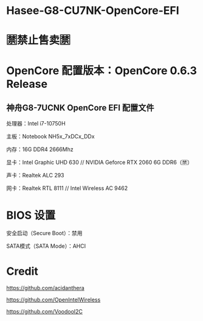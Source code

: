 # Hasee-G8-CU7NK-OpenCore-EFI

# 🈲️禁止售卖🈲️

# OpenCore 配置版本：OpenCore 0.6.3 Release

## 神舟G8-7UCNK OpenCore EFI 配置文件

处理器：Intel i7-10750H

主板：Notebook NH5x_7xDCx_DDx

内存：16G DDR4 2666Mhz

显卡：Intel Graphic UHD 630 // NVIDIA Geforce RTX 2060 6G DDR6（🈲️）

声卡：Realtek ALC 293

网卡：Realtek RTL 8111 // Intel Wireless AC 9462

# BIOS 设置

安全启动（Secure Boot）：禁用

SATA模式（SATA Mode）：AHCI

# Credit

https://github.com/acidanthera

https://github.com/OpenIntelWireless

https://github.com/VoodooI2C
